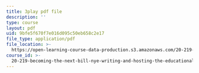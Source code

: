 ```yaml
---
title: 3play pdf file
description: ''
type: course
layout: pdf
uid: 9bfe5f670f7e016d095c50eb658c2e17
file_type: application/pdf
file_location: >-
  https://open-learning-course-data-production.s3.amazonaws.com/20-219-becoming-the-next-bill-nye-writing-and-hosting-the-educational-show-january-iap-2015/9bfe5f670f7e016d095c50eb658c2e17_Ui2q2uoA-_g.pdf
course_id: >-
  20-219-becoming-the-next-bill-nye-writing-and-hosting-the-educational-show-january-iap-2015
---
```

